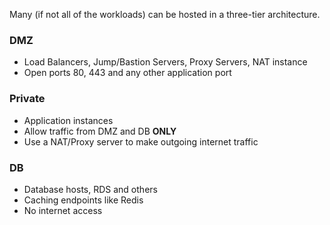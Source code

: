Many (if not all of the workloads) can be hosted in a three-tier architecture.

### DMZ
  - Load Balancers, Jump/Bastion Servers, Proxy Servers, NAT instance
  - Open ports 80, 443 and any other application port

### Private
  - Application instances
  - Allow traffic from DMZ and DB **ONLY**
  - Use a NAT/Proxy server to make outgoing internet traffic

### DB
  - Database hosts, RDS and others
  - Caching endpoints like Redis
  - No internet access

